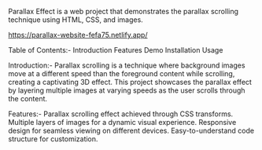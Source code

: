 Parallax Effect is a web project that demonstrates the parallax scrolling technique using HTML, CSS, and images.

https://parallax-website-fefa75.netlify.app/

Table of Contents:-
Introduction
Features
Demo
Installation
Usage

Introduction:-
Parallax scrolling is a technique where background images move at a different speed than the foreground content while scrolling, creating a captivating 3D effect. This project showcases the parallax effect by layering multiple images at varying speeds as the user scrolls through the content.

Features:-
Parallax scrolling effect achieved through CSS transforms.
Multiple layers of images for a dynamic visual experience.
Responsive design for seamless viewing on different devices.
Easy-to-understand code structure for customization.
